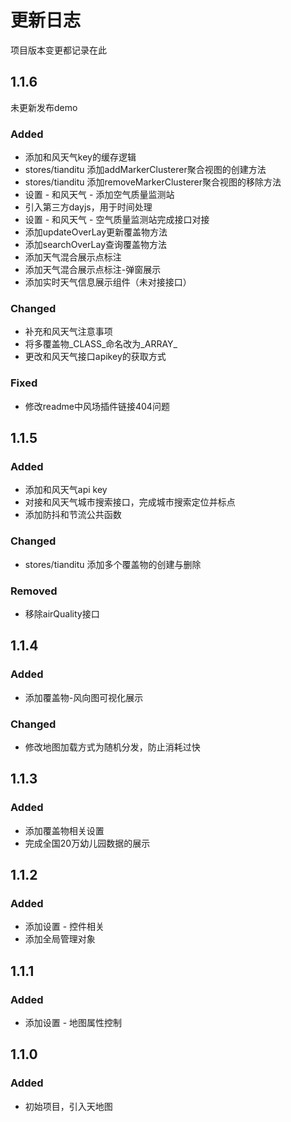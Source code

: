 # 更新日志

项目版本变更都记录在此

## 1.1.6

未更新发布demo

### Added

- 添加和风天气key的缓存逻辑
- stores/tianditu 添加addMarkerClusterer聚合视图的创建方法
- stores/tianditu 添加removeMarkerClusterer聚合视图的移除方法
- 设置 - 和风天气 - 添加空气质量监测站
- 引入第三方dayjs，用于时间处理
- 设置 - 和风天气 - 空气质量监测站完成接口对接
- 添加updateOverLay更新覆盖物方法
- 添加searchOverLay查询覆盖物方法
- 添加天气混合展示点标注
- 添加天气混合展示点标注-弹窗展示
- 添加实时天气信息展示组件（未对接接口）

### Changed

- 补充和风天气注意事项
- 将多覆盖物_CLASS_命名改为_ARRAY_
- 更改和风天气接口apikey的获取方式

### Fixed

- 修改readme中风场插件链接404问题

## 1.1.5

### Added

- 添加和风天气api key
- 对接和风天气城市搜索接口，完成城市搜索定位并标点
- 添加防抖和节流公共函数


### Changed

- stores/tianditu 添加多个覆盖物的创建与删除

### Removed

- 移除airQuality接口

## 1.1.4

### Added

- 添加覆盖物-风向图可视化展示

### Changed

- 修改地图加载方式为随机分发，防止消耗过快

## 1.1.3

### Added

- 添加覆盖物相关设置
- 完成全国20万幼儿园数据的展示

## 1.1.2

### Added

- 添加设置 - 控件相关
- 添加全局管理对象

## 1.1.1

### Added

- 添加设置 - 地图属性控制

## 1.1.0

### Added

- 初始项目，引入天地图
